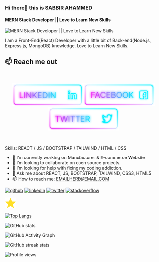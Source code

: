 ### Hi there👋 this is SABBIR AHAMMED
#### MERN Stack Developer || Love to Learn New Skills
![MERN Stack Developer || Love to Learn New Skills](https://media-exp1.licdn.com/dms/image/C4E16AQEggh8KHanUuQ/profile-displaybackgroundimage-shrink_350_1400/0/1643146951091?e=1658966400&v=beta&t=rjUDk4q52dFB-H56tBxZvJWxyCzsBy7eIRg44X-hsZo)

I am a Front-End(React) Developer with a little bit of Back-end(Node.js, Express.js, MongoDB) knowledge. Love to Learn New Skills.

## :mailbox: Reach me out

<br />

[<p align="center"><img height="75" src="https://github.com/sabbirpboss/sabbirpboss/blob/main/assets/images/social/Linkedin.png">](https://www.linkedin.com/in/sabbir-ah/)[<img height="75" src="https://github.com/sabbirpboss/sabbirpboss/blob/main/assets/images/social/Facebook.png">](https://www.facebook.com/#)[<img height="75" src="https://github.com/sabbirpboss/sabbirpboss/blob/main/assets/images/social/Twitter.png"> </p>](https://twitter.com/SAbbirAh99)

<br />

Skills: REACT / JS / BOOTSTRAP / TAILWIND / HTML / CSS

- 🔭 I’m currently working on Manufacturer & E-commerce Website 
- 👯 I’m looking to collaborate on open source projects. 
- 🤔 I’m looking for help with fixing my coding addiction. 
- 💬 Ask me about  REACT, JS, BOOTSTRAP, TAILWIND, CSS3, HTML5 
- 📫 How to reach me: EMAILHERE@EMAIL.COM 


[<img src='https://cdn.jsdelivr.net/npm/simple-icons@3.0.1/icons/github.svg' alt='github' height='40'>](https://github.com/sabbirpboss)  [<img src='https://cdn.jsdelivr.net/npm/simple-icons@3.0.1/icons/linkedin.svg' alt='linkedin' height='40'>](https://www.linkedin.com/in/sabbir-ah/)  [<img src='https://cdn.jsdelivr.net/npm/simple-icons@3.0.1/icons/twitter.svg' alt='twitter' height='40'>](https://twitter.com/@SAbbirAh99)  [<img src='https://cdn.jsdelivr.net/npm/simple-icons@3.0.1/icons/stackoverflow.svg' alt='stackoverflow' height='40'>](https://stackoverflow.com/users/19085197)  

<a href='https://stars.github.com/'><img src='https://raw.githubusercontent.com/acervenky/animated-github-badges/master/assets/starbadge.gif' width='35' height='35'></a> 

[![Top Langs](https://github-readme-stats.vercel.app/api/top-langs/?username=sabbirpboss)](https://github.com/anuraghazra/github-readme-stats)

![GitHub stats](https://github-readme-stats.vercel.app/api?username=sabbirpboss&show_icons=true&count_private=true)  

![GitHub Activity Graph](https://activity-graph.herokuapp.com/graph?username=sabbirpboss)  

![GitHub streak stats](https://github-readme-streak-stats.herokuapp.com/?user=sabbirpboss)  

![Profile views](https://gpvc.arturio.dev/sabbirpboss)  
